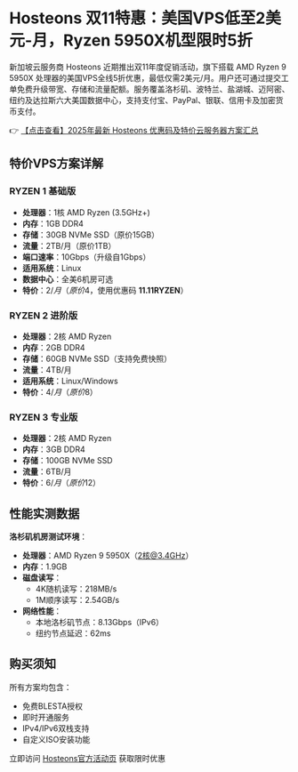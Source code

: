 # Hosteons 双11特惠：美国VPS低至2美元-月，Ryzen 5950X机型限时5折

新加坡云服务商 Hosteons 近期推出双11年度促销活动，旗下搭载 AMD Ryzen 9 5950X 处理器的美国VPS全线5折优惠，最低仅需2美元/月。用户还可通过提交工单免费升级带宽、存储和流量配额。服务覆盖洛杉矶、波特兰、盐湖城、迈阿密、纽约及达拉斯六大美国数据中心，支持支付宝、PayPal、银联、信用卡及加密货币支付。

👉 [【点击查看】2025年最新 Hosteons 优惠码及特价云服务器方案汇总](https://bit.ly/hosteons)

## 特价VPS方案详解

### RYZEN 1 基础版
- **处理器**：1核 AMD Ryzen (3.5GHz+)
- **内存**：1GB DDR4
- **存储**：30GB NVMe SSD（原价15GB）
- **流量**：2TB/月（原价1TB）
- **端口速率**：10Gbps（升级自1Gbps）
- **适用系统**：Linux
- **数据中心**：全美6机房可选
- **特价**：$2/月（原价$4，使用优惠码 **11.11RYZEN**）

### RYZEN 2 进阶版
- **处理器**：2核 AMD Ryzen
- **内存**：2GB DDR4
- **存储**：60GB NVMe SSD（支持免费快照）
- **流量**：4TB/月
- **适用系统**：Linux/Windows
- **特价**：$4/月（原价$8）

### RYZEN 3 专业版
- **处理器**：2核 AMD Ryzen
- **内存**：3GB DDR4
- **存储**：100GB NVMe SSD
- **流量**：6TB/月
- **特价**：$6/月（原价$12）

## 性能实测数据

**洛杉矶机房测试环境**：
- **处理器**：AMD Ryzen 9 5950X（2核@3.4GHz）
- **内存**：1.9GB
- **磁盘读写**：
  - 4K随机读写：218MB/s
  - 1M顺序读写：2.54GB/s
- **网络性能**：
  - 本地洛杉矶节点：8.13Gbps（IPv6）
  - 纽约节点延迟：62ms

## 购买须知
所有方案均包含：
- 免费BLESTA授权
- 即时开通服务
- IPv4/IPv6双栈支持
- 自定义ISO安装功能

立即访问 [Hosteons官方活动页](https://bit.ly/hosteons) 获取限时优惠